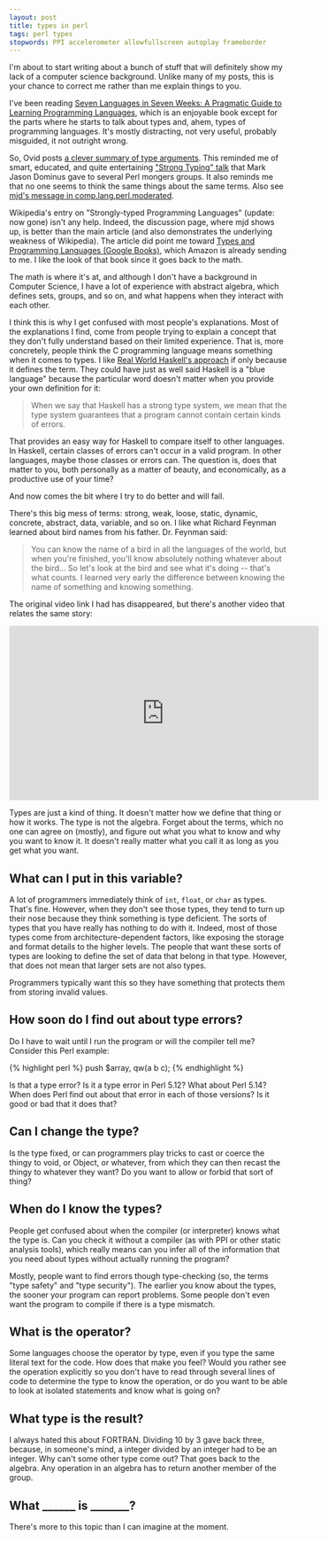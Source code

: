 ```yaml
---
layout: post
title: types in perl
tags: perl types
stopwords: PPI accelerometer allowfullscreen autoplay frameborder
---
```


I'm about to start writing about a bunch of stuff that will definitely show my lack of a computer science background. Unlike many of my posts, this is your chance to correct me rather than me explain things to you.

I've been reading [Seven Languages in Seven Weeks: A Pragmatic Guide to Learning Programming Languages](https://amzn.to/2tDwqJJ), which is an enjoyable book except for the parts where he starts to talk about types and, ahem, types of programming languages. It's mostly distracting, not very useful, probably misguided, it not outright wrong.

So, Ovid posts [a clever summary of type arguments](http://blogs.perl.org/users/ovid/2010/07/static-and-dynamic-typing.html). This reminded me of smart, educated, and quite entertaining ["Strong Typing" talk](http://perl.plover.com/yak/typing/notes.html) that Mark Jason Dominus gave to several Perl mongers groups. It also reminds me that no one seems to think the same things about the same terms. Also see [mjd's message in comp.lang.perl.moderated](http://groups.google.com/group/comp.lang.perl.moderated/msg/89b5f256ea7bfadb?pli=1).

Wikipedia's entry on "Strongly-typed Programming Languages" (update: now gone) isn't any help. Indeed, the discussion page, where mjd shows up, is better than the main article (and also demonstrates the underlying weakness of Wikipedia). The article did point me toward [Types and Programming Languages (Google Books)](http://books.google.com/books?id=ti6zoAC9Ph8C), which Amazon is already sending to me. I like the look of that book since it goes back to the math.

The math is where it's at, and although I don't have a background in Computer Science, I have a lot of experience with abstract algebra, which defines sets, groups, and so on, and what happens when they interact with each other.

I think this is why I get confused with most people's explanations. Most of the explanations I find, come from people trying to explain a concept that they don't fully understand based on their limited experience. That is, more concretely, people think the C programming language means something when it comes to types. I like [Real World Haskell's approach](http://book.realworldhaskell.org/read/types-and-functions.html) if only because it defines the term. They could have just as well said Haskell is a "blue language" because the particular word doesn't matter when you provide your own definition for it:

>When we say that Haskell has a strong type system, we mean that the type system guarantees that a program cannot contain certain kinds of errors.

That provides an easy way for Haskell to compare itself to other languages. In Haskell, certain classes of errors can't occur in a valid program. In other languages, maybe those classes or errors can. The question is, does that matter to you, both personally as a matter of beauty, and economically, as a productive use of your time?

And now comes the bit where I try to do better and will fail.

There's this big mess of terms: strong, weak, loose, static, dynamic, concrete, abstract, data, variable, and so on. I like what Richard Feynman learned about bird names from his father. Dr. Feynman said:

> You can know the name of a bird in all the languages of the world, but when you're finished, you'll know absolutely nothing whatever about the bird... So let's look at the bird and see what it's doing -- that's what counts. I learned very early the difference between knowing the name of something and knowing something.

The original video link I had has disappeared, but there's another video that relates the same story:

<iframe width="560" height="315" src="https://www.youtube.com/embed/lFIYKmos3-s" frameborder="0" allow="accelerometer; autoplay; encrypted-media; gyroscope; picture-in-picture" allowfullscreen></iframe>

Types are just a kind of thing. It doesn't matter how we define that thing or how it works. The type is not the algebra. Forget about the terms, which no one can agree on (mostly), and figure out what you what to know and why you want to know it. It doesn't really matter what you call it as long as you get what you want.

## What can I put in this variable?

A lot of programmers immediately think of `int`, `float`, or `char` as types. That's fine. However, when they don't see those types, they tend to turn up their nose because they think something is type deficient. The sorts of types that you have really has nothing to do with it. Indeed, most of those types come from architecture-dependent factors, like exposing the storage and format details to the higher levels. The people that want these sorts of types are looking to define the set of data that belong in that type. However, that does not mean that larger sets are not also types.

Programmers typically want this so they have something that protects them from storing invalid values.

## How soon do I find out about type errors?

Do I have to wait until I run the program or will the compiler tell me? Consider this Perl example:

{% highlight perl %}
push $array, qw(a b c);
{% endhighlight %}

Is that a type error? Is it a type error in Perl 5.12? What about Perl 5.14? When does Perl find out about that error in each of those versions? Is it good or bad that it does that?

## Can I change the type?

Is the type fixed, or can programmers play tricks to cast or coerce the thingy to void, or Object, or whatever, from which they can then recast the thingy to whatever they want? Do you want to allow or forbid that sort of thing?

## When do I know the types?

People get confused about when the compiler (or interpreter) knows what the type is. Can you check it without a compiler (as with PPI or other static analysis tools), which really means can you infer all of the information that you need about types without actually running the program?

Mostly, people want to find errors though type-checking (so, the terms "type safety" and "type security"). The earlier you know about the types, the sooner your program can report problems. Some people don't even want the program to compile if there is a type mismatch.

## What is the operator?

Some languages choose the operator by type, even if you type the same literal text for the code. How does that make you feel? Would you rather see the operation explicitly so you don't have to read through several lines of code to determine the type to know the operation, or do you want to be able to look at isolated statements and know what is going on?

## What type is the result?

I always hated this about FORTRAN. Dividing 10 by 3 gave back three, because, in someone's mind, a integer divided by an integer had to be an integer. Why can't some other type come out? That goes back to the algebra. Any operation in an algebra has to return another member of the group.

## What ______ is _______?

There's more to this topic than I can imagine at the moment.
